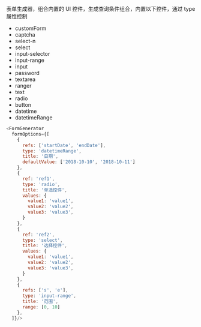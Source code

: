 表单生成器，组合内置的 UI 控件，生成查询条件组合，内置以下控件，通过 type 属性控制

- customForm
- captcha
- select-n
- select
- input-selector
- input-range
- input
- password
- textarea
- ranger
- text
- radio
- button
- datetime
- datetimeRange

```js
<FormGenerator
  formOptions={[
    {
      refs: ['startDate', 'endDate'],
      type: 'datetimeRange',
      title: '日期',
      defaultValue: ['2018-10-10', '2018-10-11']
    },
    {
      ref: 'ref1',
      type: 'radio',
      title: '单选控件',
      values: {
        value1: 'value1',
        value2: 'value2',
        value3: 'value3',
      }
    },
    {
      ref: 'ref2',
      type: 'select',
      title: '选择控件',
      values: {
        value1: 'value1',
        value2: 'value2',
        value3: 'value3',
      }
    },
    {
      refs: ['s', 'e'],
      type: 'input-range',
      title: '范围',
      range: [0, 10]
    },
  ]}/>
```
